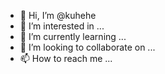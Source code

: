 - 👋 Hi, I’m @kuhehe
- 👀 I’m interested in ...
- 🌱 I’m currently learning ...
- 💞️ I’m looking to collaborate on ...
- 📫 How to reach me ...

<!---
kuhehe/kuhehe is a ✨ special ✨ repository because its `README.md` (this file) appears on your GitHub profile.
You can click the Preview link to take a look at your changes.
--->

